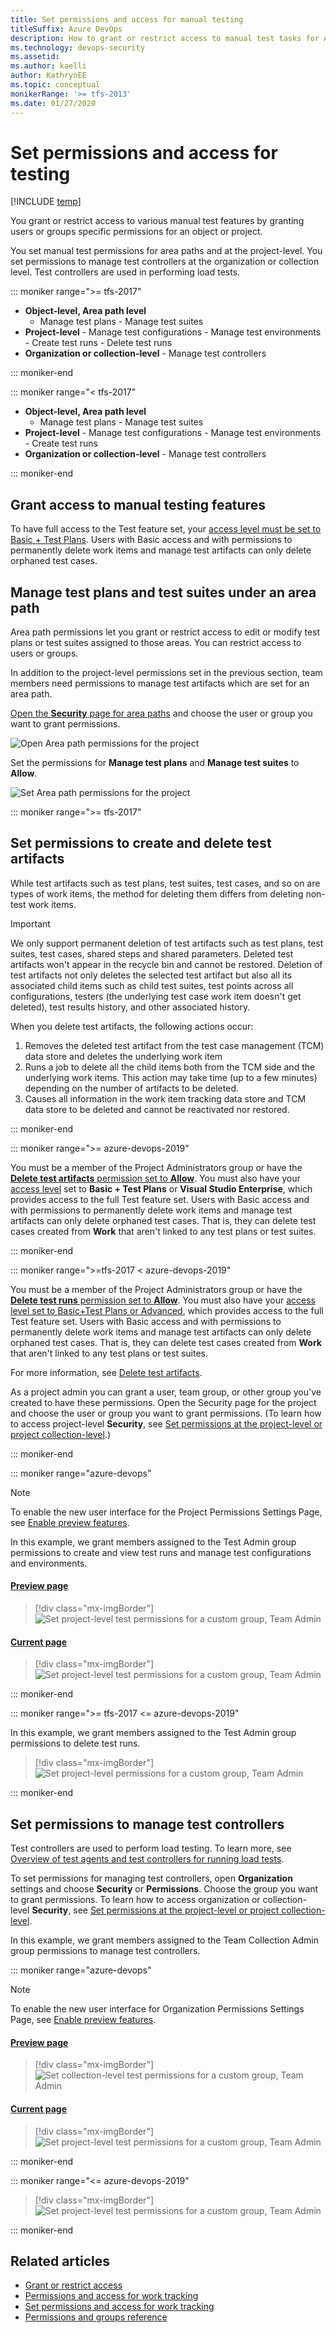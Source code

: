```yaml
---
title: Set permissions and access for manual testing
titleSuffix: Azure DevOps
description: How to grant or restrict access to manual test tasks for Azure DevOps & TFS
ms.technology: devops-security
ms.assetid: 
ms.author: kaelli
author: KathrynEE
ms.topic: conceptual
monikerRange: '>= tfs-2013'
ms.date: 01/27/2020
---
```


# Set permissions and access for testing

[!INCLUDE [temp](../../includes/version-vsts-tfs-all-versions.md)]

You grant or restrict access to various manual test features by granting users or groups specific permissions for an object or project.

You set manual test permissions for area paths and at the project-level. You set permissions to manage test controllers at the organization or collection level. Test controllers are used in performing load tests.

::: moniker range=">= tfs-2017"

* **Object-level, Area path level**  
   - Manage test plans - Manage test suites
* **Project-level** - Manage test configurations - Manage test environments - Create test runs - Delete test runs
* **Organization or collection-level** - Manage test controllers

::: moniker-end

::: moniker range="< tfs-2017"

* **Object-level, Area path level**  
   - Manage test plans - Manage test suites
* **Project-level** - Manage test configurations - Manage test environments - Create test runs
* **Organization or collection-level** - Manage test controllers

::: moniker-end

<a id="license"></a>

## Grant access to manual testing features

To have full access to the Test feature set, your [access level must be set to Basic + Test Plans](change-access-levels.md). Users with Basic access and with permissions to permanently delete work items and manage test artifacts can only delete orphaned test cases.

<a id="manage-test-artifacts"></a>

## Manage test plans and test suites under an area path

Area path permissions let you grant or restrict access to edit or modify test plans or test suites assigned to those areas. You can restrict access to users or groups.

In addition to the project-level permissions set in the previous section, team members need permissions to manage test artifacts which are set for an area path.

[Open the **Security** page for area paths](set-permissions-access-work-tracking.md#set-permissions-area-path) and choose the user or group you want to grant permissions.

![Open Area path permissions for the project](../../boards/backlogs/media/delete-test-artifacts-open-area-permissions.png)

Set the permissions for **Manage test plans** and **Manage test suites** to **Allow**.

![Set Area path permissions for the project](../../boards/backlogs/media/delete-test-artifacts-area-path-permissions.png)

<a id="delete-test-artifacts"></a>

::: moniker range=">= tfs-2017"

## Set permissions to create and delete test artifacts

While test artifacts such as test plans, test suites, test cases, and so on are types of work items, the method for deleting them differs from deleting non-test work items.

> [!IMPORTANT]  
> We only support permanent deletion of test artifacts such as test plans, test suites, test cases, shared steps and shared parameters. Deleted test artifacts won't appear in the recycle bin and cannot be restored. Deletion of test artifacts not only deletes the selected test artifact but also all its associated child items such as child test suites, test points across all configurations, testers (the underlying test case work item doesn't get deleted), test results history, and other associated history.

When you delete test artifacts, the following actions occur:

1.  Removes the deleted test artifact from the test case management (TCM) data store and deletes the underlying work item
2.  Runs a job to delete all the child items both from the TCM side and the underlying work items. This action may take time (up to a few minutes) depending on the number of artifacts to be deleted.
3.  Causes all information in the work item tracking data store and TCM data store to be deleted and cannot be reactivated nor restored.

::: moniker-end

::: moniker range=">= azure-devops-2019"

You must be a member of the Project Administrators group or have the [**Delete test artifacts** permission set to **Allow**](../../organizations/security/set-permissions-access-work-tracking.md#delete-test-permissions). You must also have your [access level](../../organizations/security/access-levels.md) set to **Basic + Test Plans** or **Visual Studio Enterprise**, which provides access to the full Test feature set. Users with Basic access and with permissions to permanently delete work items and manage test artifacts can only delete orphaned test cases. That is, they can delete test cases created from **Work** that aren't linked to any test plans or test suites.

::: moniker-end

::: moniker range=">=tfs-2017 < azure-devops-2019"

You must be a member of the Project Administrators group or have the [**Delete test runs** permission set to **Allow**](../../organizations/security/set-permissions-access-work-tracking.md#delete-test-permissions). You must also have your [access level set to Basic+Test Plans or Advanced](../../organizations/security/change-access-levels.md), which provides access to the full Test feature set. Users with Basic access and with permissions to permanently delete work items and manage test artifacts can only delete orphaned test cases. That is, they can delete test cases created from **Work** that aren't linked to any test plans or test suites.

For more information, see [Delete test artifacts](../../boards/backlogs/delete-test-artifacts.md).

As a project admin you can grant a user, team group, or other group you've created to have these permissions. Open the Security page for the project and choose the user or group you want to grant permissions. (To learn how to access project-level **Security**, see [Set permissions at the project-level or project collection-level](set-project-collection-level-permissions.md).)

::: moniker-end

::: moniker range="azure-devops"

> [!NOTE]  
> To enable the new user interface for the Project Permissions Settings Page, see [Enable preview features](../../project/navigation/preview-features.md).

In this example, we grant members assigned to the Test Admin group permissions to create and view test runs and manage test configurations and environments.

#### [Preview page](#tab/preview-page)

> [!div class="mx-imgBorder"]  
> ![Set project-level test permissions for a custom group, Team Admin](media/test-permissions/set-project-level-test-permissions-new-ui.png)

#### [Current page](#tab/current-page)

> [!div class="mx-imgBorder"]  
> ![Set project-level test permissions for a custom group, Team Admin](media/test-permissions/set-project-level-test-permissions-old-ui.png)

::: moniker-end

::: moniker range=">= tfs-2017 <= azure-devops-2019"

In this example, we grant members assigned to the Test Admin group permissions to delete test runs.

> [!div class="mx-imgBorder"]  
> ![Set project-level permissions for a custom group, Team Admin](media/set-permissions-project-level-dialog.png)

::: moniker-end

## Set permissions to manage test controllers

Test controllers are used to perform load testing. To learn more, see [Overview of test agents and test controllers for running load tests](/visualstudio/test/configure-test-agents-and-controllers-for-load-tests).

To set permissions for managing test controllers, open **Organization** settings and choose **Security** or **Permissions**. Choose the group you want to grant permissions. To learn how to access organization or collection-level **Security**, see [Set permissions at the project-level or project collection-level](set-project-collection-level-permissions.md).

In this example, we grant members assigned to the Team Collection Admin group permissions to manage test controllers.

::: moniker range="azure-devops"

> [!NOTE]  
> To enable the new user interface for Organization Permissions Settings Page, see [Enable preview features](../../project/navigation/preview-features.md).

#### [Preview page](#tab/preview-page)

> [!div class="mx-imgBorder"]  
> ![Set collection-level test permissions for a custom group, Team Admin](media/test-permissions/set-collection-level-test-permissions-new-ui.png)

#### [Current page](#tab/current-page)

> [!div class="mx-imgBorder"]  
> ![Set project-level test permissions for a custom group, Team Admin](media/test-permissions/set-collection-level-test-permissions-old-ui.png)

::: moniker-end

::: moniker range="<= azure-devops-2019"

> [!div class="mx-imgBorder"]  
> ![Set project-level test permissions for a custom group, Team Admin](media/test-permissions/set-collection-level-test-permissions-old-ui.png)

::: moniker-end

## Related articles

* [Grant or restrict access](restrict-access.md)
* [Permissions and access for work tracking](permissions-access-work-tracking.md)
* [Set permissions and access for work tracking](set-permissions-access-work-tracking.md)
* [Permissions and groups reference](permissions.md)
